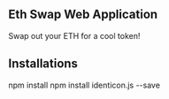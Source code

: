 ## Eth Swap Web Application
Swap out your ETH for a cool token!

## Installations

npm install
npm install identicon.js --save


